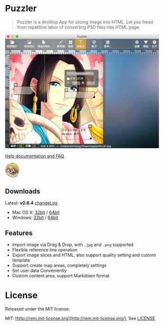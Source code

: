 Puzzler
==============

> Puzzler is a desktop App for slicing image into HTML. Let you freed from repetitive labor of converting PSD files into HTML page.

<img src="docs/screenshot.png" width="700">

[Help documentation and FAQ](docs/HELP.md)

![puzzler](src/img/logo.png)

## Downloads

Latest: **v0.8.4** [changeLog](docs/CHANGELOG.md)

- Mac OS X: [32bit](http://pan.baidu.com/s/1jGDA2yU) / [64bit](http://pan.baidu.com/s/1c0ju7de)
- Windows: [32bit](http://pan.baidu.com/s/1c0sNYQs) / [64bit](http://pan.baidu.com/s/1bnHS2B1)

## Features

- Import image via Drag & Drop, with `.jpg` and `.png` supported
- Flexible reference line operation
- Export image slices and HTML, also support quality setting and custom template
- Support create map areas, completely settings
- Set user data Conveniently
- Custom content area, support Markdown format

# License
Released under the MIT license.

MIT: [http://rem.mit-license.org](http://rem.mit-license.org/), See [LICENSE](/LICENSE)